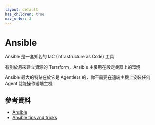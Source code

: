 ```yaml
---
layout: default
has_children: true
nav_order: 2
---
```


# Ansible

Ansible 是一套知名的 IaC (Infrastructure as Code) 工具

有別於用來建立資源的 Terraform，Ansible 主要用在設定機器上的環境

Ansible 最大的特點在於它是 Agentless 的，你不需要在遠端主機上安裝任何 Agent 就能操作遠端主機

## 參考資料

- [Ansible](https://www.ansible.com/)
- [Ansible tips and tricks](https://docs.ansible.com/ansible/latest/tips_tricks/index.html)

